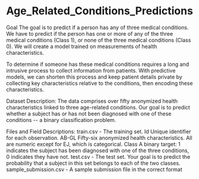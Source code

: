 # Age_Related_Conditions_Predictions
Goal 
The goal  is to predict if a person has any of three medical conditions. We have to predict if the person has one or more of any of the three medical conditions (Class 1), or none of the three medical conditions (Class 0). We will create a model trained on measurements of health characteristics.

To determine if someone has these medical conditions requires a long and intrusive process to collect information from patients. With predictive models, we can shorten this process and keep patient details private by collecting key characteristics relative to the conditions, then encoding these characteristics.

Dataset Description:
The  data comprises over fifty anonymized health characteristics linked to three age-related conditions. Our goal is to predict whether a subject has or has not been diagnosed with one of these conditions -- a binary classification problem.

Files and Field Descriptions:
train.csv - The training set.
Id Unique identifier for each observation.
AB-GL Fifty-six anonymized health characteristics. All are numeric except for EJ, which is categorical.
Class A binary target: 1 indicates the subject has been diagnosed with one of the three conditions, 0 indicates they have not.
test.csv - The test set. Your goal is to predict the probability that a subject in this set belongs to each of the two classes.
sample_submission.csv - A sample submission file in the correct format
